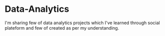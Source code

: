 # Data-Analytics
I'm sharing few of data analytics projects which I've learned through social plateform and few of created as per my understanding. 
